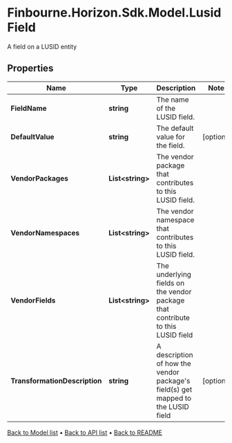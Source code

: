 # Finbourne.Horizon.Sdk.Model.LusidField
A field on a LUSID entity

## Properties

Name | Type | Description | Notes
------------ | ------------- | ------------- | -------------
**FieldName** | **string** | The name of the LUSID field. | 
**DefaultValue** | **string** | The default value for the field. | [optional] 
**VendorPackages** | **List&lt;string&gt;** | The vendor package that contributes to this LUSID field. | 
**VendorNamespaces** | **List&lt;string&gt;** | The vendor namespace that contributes to this LUSID field. | 
**VendorFields** | **List&lt;string&gt;** | The underlying fields on the vendor package that contribute to this LUSID field | 
**TransformationDescription** | **string** | A description of how the vendor package&#39;s field(s) get mapped to the LUSID field | [optional] 

[Back to Model list](../README.md#documentation-for-models) &#8226; [Back to API list](../README.md#documentation-for-api-endpoints) &#8226; [Back to README](../README.md)

